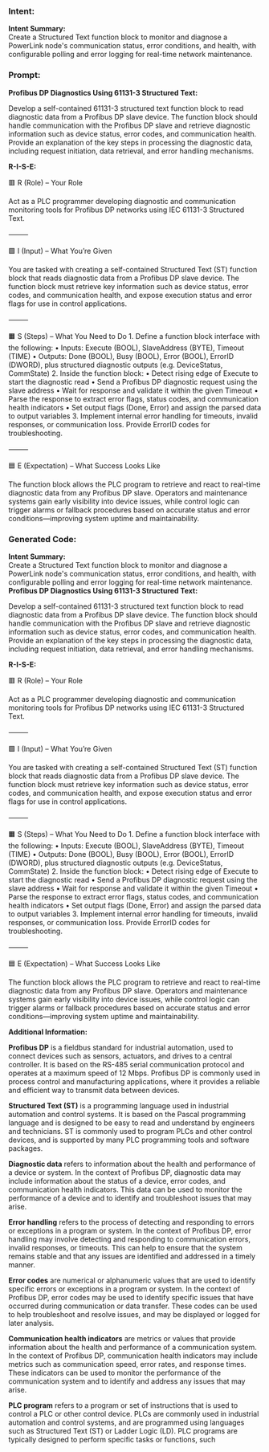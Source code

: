 ### Intent:
**Intent Summary:**  
Create a Structured Text function block to monitor and diagnose a PowerLink node's communication status, error conditions, and health, with configurable polling and error logging for real-time network maintenance.

### Prompt:
**Profibus DP Diagnostics Using 61131-3 Structured Text:**

Develop a self-contained 61131-3 structured text function block to read diagnostic data from a Profibus DP slave device. The function block should handle communication with the Profibus DP slave and retrieve diagnostic information such as device status, error codes, and communication health. Provide an explanation of the key steps in processing the diagnostic data, including request initiation, data retrieval, and error handling mechanisms.

**R-I-S-E:**

🟥 R (Role) – Your Role

Act as a PLC programmer developing diagnostic and communication monitoring tools for Profibus DP networks using IEC 61131-3 Structured Text.

⸻

🟩 I (Input) – What You’re Given

You are tasked with creating a self-contained Structured Text (ST) function block that reads diagnostic data from a Profibus DP slave device. The function block must retrieve key information such as device status, error codes, and communication health, and expose execution status and error flags for use in control applications.

⸻

🟧 S (Steps) – What You Need to Do
	1.	Define a function block interface with the following:
	•	Inputs: Execute (BOOL), SlaveAddress (BYTE), Timeout (TIME)
	•	Outputs: Done (BOOL), Busy (BOOL), Error (BOOL), ErrorID (DWORD), plus structured diagnostic outputs (e.g. DeviceStatus, CommState)
	2.	Inside the function block:
	•	Detect rising edge of Execute to start the diagnostic read
	•	Send a Profibus DP diagnostic request using the slave address
	•	Wait for response and validate it within the given Timeout
	•	Parse the response to extract error flags, status codes, and communication health indicators
	•	Set output flags (Done, Error) and assign the parsed data to output variables
	3.	Implement internal error handling for timeouts, invalid responses, or communication loss. Provide ErrorID codes for troubleshooting.

⸻

🟦 E (Expectation) – What Success Looks Like

The function block allows the PLC program to retrieve and react to real-time diagnostic data from any Profibus DP slave. Operators and maintenance systems gain early visibility into device issues, while control logic can trigger alarms or fallback procedures based on accurate status and error conditions—improving system uptime and maintainability.

### Generated Code:
**Intent Summary:**  
Create a Structured Text function block to monitor and diagnose a PowerLink node's communication status, error conditions, and health, with configurable polling and error logging for real-time network maintenance.
**Profibus DP Diagnostics Using 61131-3 Structured Text:**

Develop a self-contained 61131-3 structured text function block to read diagnostic data from a Profibus DP slave device. The function block should handle communication with the Profibus DP slave and retrieve diagnostic information such as device status, error codes, and communication health. Provide an explanation of the key steps in processing the diagnostic data, including request initiation, data retrieval, and error handling mechanisms.

**R-I-S-E:**

🟥 R (Role) – Your Role

Act as a PLC programmer developing diagnostic and communication monitoring tools for Profibus DP networks using IEC 61131-3 Structured Text.

⸻

🟩 I (Input) – What You’re Given

You are tasked with creating a self-contained Structured Text (ST) function block that reads diagnostic data from a Profibus DP slave device. The function block must retrieve key information such as device status, error codes, and communication health, and expose execution status and error flags for use in control applications.

⸻

🟧 S (Steps) – What You Need to Do
	1.	Define a function block interface with the following:
	•	Inputs: Execute (BOOL), SlaveAddress (BYTE), Timeout (TIME)
	•	Outputs: Done (BOOL), Busy (BOOL), Error (BOOL), ErrorID (DWORD), plus structured diagnostic outputs (e.g. DeviceStatus, CommState)
	2.	Inside the function block:
	•	Detect rising edge of Execute to start the diagnostic read
	•	Send a Profibus DP diagnostic request using the slave address
	•	Wait for response and validate it within the given Timeout
	•	Parse the response to extract error flags, status codes, and communication health indicators
	•	Set output flags (Done, Error) and assign the parsed data to output variables
	3.	Implement internal error handling for timeouts, invalid responses, or communication loss. Provide ErrorID codes for troubleshooting.

⸻

🟦 E (Expectation) – What Success Looks Like

The function block allows the PLC program to retrieve and react to real-time diagnostic data from any Profibus DP slave. Operators and maintenance systems gain early visibility into device issues, while control logic can trigger alarms or fallback procedures based on accurate status and error conditions—improving system uptime and maintainability.

**Additional Information:**

**Profibus DP** is a fieldbus standard for industrial automation, used to connect devices such as sensors, actuators, and drives to a central controller. It is based on the RS-485 serial communication protocol and operates at a maximum speed of 12 Mbps. Profibus DP is commonly used in process control and manufacturing applications, where it provides a reliable and efficient way to transmit data between devices.

**Structured Text (ST)** is a programming language used in industrial automation and control systems. It is based on the Pascal programming language and is designed to be easy to read and understand by engineers and technicians. ST is commonly used to program PLCs and other control devices, and is supported by many PLC programming tools and software packages.

**Diagnostic data** refers to information about the health and performance of a device or system. In the context of Profibus DP, diagnostic data may include information about the status of a device, error codes, and communication health indicators. This data can be used to monitor the performance of a device and to identify and troubleshoot issues that may arise.

**Error handling** refers to the process of detecting and responding to errors or exceptions in a program or system. In the context of Profibus DP, error handling may involve detecting and responding to communication errors, invalid responses, or timeouts. This can help to ensure that the system remains stable and that any issues are identified and addressed in a timely manner.

**Error codes** are numerical or alphanumeric values that are used to identify specific errors or exceptions in a program or system. In the context of Profibus DP, error codes may be used to identify specific issues that have occurred during communication or data transfer. These codes can be used to help troubleshoot and resolve issues, and may be displayed or logged for later analysis.

**Communication health indicators** are metrics or values that provide information about the health and performance of a communication system. In the context of Profibus DP, communication health indicators may include metrics such as communication speed, error rates, and response times. These indicators can be used to monitor the performance of the communication system and to identify and address any issues that may arise.

**PLC program** refers to a program or set of instructions that is used to control a PLC or other control device. PLCs are commonly used in industrial automation and control systems, and are programmed using languages such as Structured Text (ST) or Ladder Logic (LD). PLC programs are typically designed to perform specific tasks or functions, such
